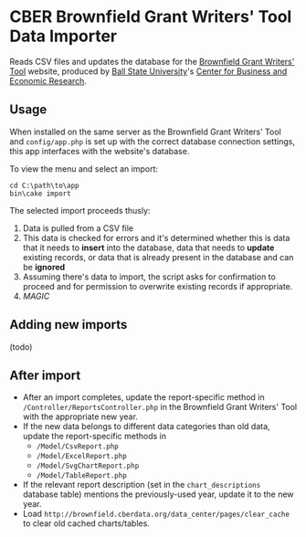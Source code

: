 # CBER Brownfield Grant Writers' Tool Data Importer

Reads CSV files and updates the database for the [Brownfield Grant Writers' Tool](http://brownfield.cberdata.org/)
website, produced by [Ball State University](http://bsu.edu)'s
[Center for Business and Economic Research](http://cberdata.org).

## Usage

When installed on the same server as the Brownfield Grant Writers' Tool and `config/app.php` is set up with the correct
database connection settings, this app interfaces with the website's database.

To view the menu and select an import:

    cd C:\path\to\app
    bin\cake import

The selected import proceeds thusly:

1. Data is pulled from a CSV file
2. This data is checked for errors and it's determined whether this is data that
it needs to **insert** into the database, data that needs to **update** existing records,
or data that is already present in the database and can be **ignored**
3. Assuming there's data to import, the script asks for confirmation to proceed and
for permission to overwrite existing records if appropriate.
4. *MAGIC*

Adding new imports
-------------------------
(todo)

After import
------------

- After an import completes, update the report-specific method in `/Controller/ReportsController.php` in the Brownfield 
Grant Writers' Tool with the appropriate new year.
- If the new data belongs to different data categories than old data, update the report-specific methods in
  - `/Model/CsvReport.php`
  - `/Model/ExcelReport.php`
  - `/Model/SvgChartReport.php`
  - `/Model/TableReport.php`
- If the relevant report description (set in the `chart_descriptions` database table) mentions the previously-used
year, update it to the new year.
- Load `http://brownfield.cberdata.org/data_center/pages/clear_cache` to clear old cached charts/tables.
